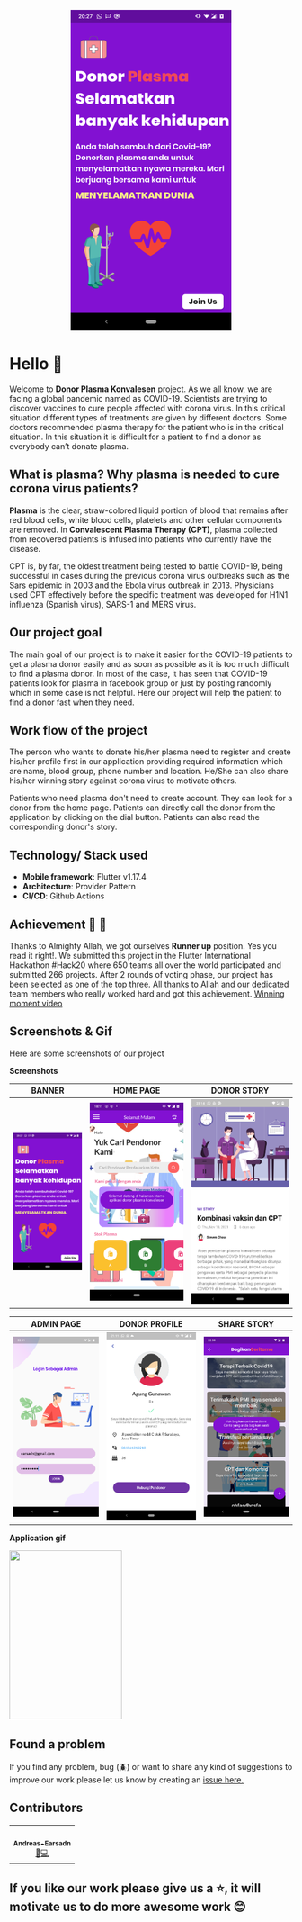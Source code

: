 
<div align="center">

![Banner](screenshots/BannerScreen.png)

<!-- [![Actions Status](https://github.com/teamtigers/donate_plasma/workflows/flutter-driver/badge.svg)](https://github.com/TeamTigers/donate_plasma/runs/816041523?check_suite_focus=true)
[![GitHub](https://img.shields.io/github/license/teamtigers/donate_plasma)](https://img.shields.io/github/license/teamtigers/donate_plasma?label=License)
[![Open Source Love](https://badges.frapsoft.com/os/v1/open-source.svg?v=103)](https://github.com/teamtigers/donate_plasma/)
 -->
</div>

# Hello :wave:

Welcome to **Donor Plasma Konvalesen** project. As we all know, we are facing a global pandemic named as COVID-19. Scientists are trying to discover vaccines to cure people affected with corona virus. In this critical situation different types of treatments are given by different doctors. Some doctors recommended plasma therapy for the patient who is in the critical situation. In this situation it is difficult for a patient to find a donor as everybody can’t donate plasma.

## What is plasma? Why plasma is needed to cure corona virus patients?

**Plasma** is the clear, straw-colored liquid portion of blood that remains after red blood cells, white blood cells, platelets and other cellular components are removed. In **Convalescent Plasma Therapy (CPT)**, plasma collected from recovered patients is infused into patients who currently have the disease.

CPT is, by far, the oldest treatment being tested to battle COVID-19, being successful in cases during the previous corona virus outbreaks such as the Sars epidemic in 2003 and the Ebola virus outbreak in 2013. Physicians used CPT effectively before the specific treatment was developed for H1N1 influenza (Spanish virus), SARS-1 and MERS virus.

## Our project goal

The main goal of our project is to make it easier for the COVID-19 patients to get a plasma donor easily and as soon as possible as it is too much difficult to find a plasma donor. In most of the case, it has seen that COVID-19 patients look for plasma in facebook group or just by posting randomly which in some case is not helpful. Here our project will help the patient to find a donor fast when they need.

## Work flow of the project

The person who wants to donate his/her plasma need to register and create his/her profile first in our application providing required information which are name, blood group, phone number and location. He/She can also share his/her winning story against corona virus to motivate others.

Patients who need plasma don't need to create account. They can look for a donor from the home page. Patients can directly call the donor from the application by clicking on the dial button. Patients can also read the corresponding donor's story.

## Technology/ Stack used

- **Mobile framework**: Flutter v1.17.4
- **Architecture**: Provider Pattern
- **CI/CD**: Github Actions

## Achievement :tada: :raised_hands:

Thanks to Almighty Allah, we got ourselves **Runner up** position. Yes you read it right!. We submitted this project in the Flutter International Hackathon #Hack20 where 650 teams all over the world participated and submitted 266 projects. After 2 rounds of voting phase, our project has been selected as one of the top three. All thanks to Allah and our dedicated team members who really worked hard and got this achievement. [Winning moment video](screenshots/video/Winning%20moment%20Video.mp4)

## Screenshots & Gif

Here are some screenshots of our project

**Screenshots**

|                    BANNER                     |                    HOME PAGE                     |                 DONOR STORY                  |
| :-------------------------------------------: | :----------------------------------------------: | :------------------------------------------: |
| ![Banner](screenshots/BannerScreen.png)        | ![Home Page](screenshots/postJoinUs.png)         |  ![Story](screenshots/DonorStory.png) |

|                  ADMIN PAGE                   |                 DONOR PROFILE                    |                 SHARE STORY                  |
| :-------------------------------------------: | :--------------------------------------------:   | :------------------------------------------: |
| ![Drawer](screenshots/logiinadmin.png)         | ![Profile](screenshots/donorprofile1.png)       | ![Share](screenshots/storycollection.png)    |

**Application gif**

<img src="" height="300" width="200">

## Found a problem

If you find any problem, bug (:beetle:) or want to share any kind of suggestions to improve our work please let us know by creating an [issue here.](https://github.com/Andreas-Earsadn/flutter_donor_plasma_konvalesen/issues)

## Contributors

<table>
  <tr>
   <td align="center"><a href="https://facebook.com/anecdotalizard"><img src="" width="100px;" alt=""/><br /><sub><b>Andreas-Earsadn</b></sub></a><br /><a href="#" title="Ideas">🤩</a><a href="#" title="Code">💻</a></td>
   
  </tr>
  </table>



## If you like our work please give us a :star:, it will motivate us to do more awesome work :blush:
